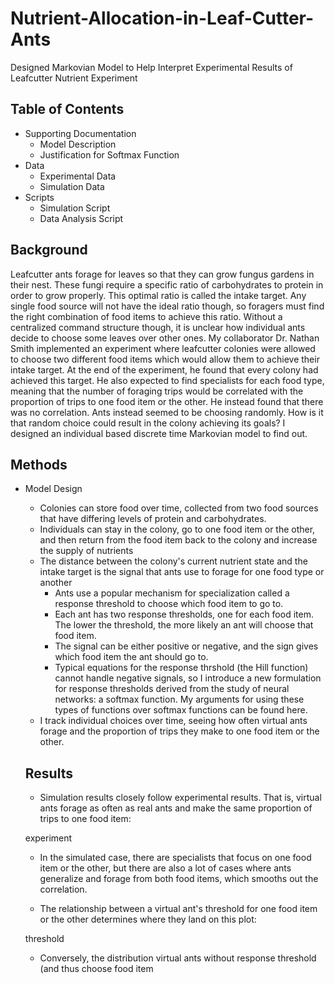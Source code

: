 # Nutrient-Allocation-in-Leaf-Cutter-Ants
Designed Markovian Model to Help Interpret Experimental Results of Leafcutter Nutrient Experiment

## Table of Contents

* Supporting Documentation
  - Model Description
  - Justification for Softmax Function
* Data
  - Experimental Data
  - Simulation Data
* Scripts 
  - Simulation Script
  - Data Analysis Script

## Background

Leafcutter ants forage for leaves so that they can grow fungus gardens in their nest. These fungi require a specific ratio of carbohydrates to protein in order to grow properly. This optimal ratio is called the intake target. Any single food source will not have the ideal ratio though, so foragers must find the right combination of food items to achieve this ratio. Without a centralized command structure though, it is unclear how individual ants decide to choose some leaves over other ones. My collaborator Dr. Nathan Smith implemented an experiment where leafcutter colonies were allowed to choose two different food items which would allow them to achieve their intake target. At the end of the experiment, he found that every colony had achieved this target. He also expected to find specialists for each food type, meaning that the number of foraging trips would be correlated with the proportion of trips to one food item or the other. He instead found that there was no correlation. Ants instead seemed to be choosing randomly. How is it that random choice could result in the colony achieving its goals? I designed an individual based discrete time Markovian model to find out. 

## Methods

* Model Design
  - Colonies can store food over time, collected from two food sources that have differing levels of protein and carbohydrates. 
  - Individuals can stay in the colony, go to one food item or the other, and then return from the food item back to the colony and increase the supply of nutrients
  - The distance between the colony's current nutrient state and the intake target is the signal that ants use to forage for one food type or another
    * Ants use a popular mechanism for specialization called a response threshold to choose which food item to go to. 
    * Each ant has two response thresholds, one for each food item. The lower the threshold, the more likely an ant will choose that food item. 
    * The signal can be either positive or negative, and the sign gives which food item the ant should go to. 
    * Typical equations for the response thrshold (the Hill function) cannot handle negative signals, so I introduce a new formulation for response thresholds derived from the study of neural networks: a softmax function. My arguments for using these types of functions over softmax functions can be found here. 
  - I track individual choices over time, seeing how often virtual ants forage and the proportion of trips they make to one food item or the other. 
  
  ## Results 
  
  * Simulation results closely follow experimental results. That is, virtual ants forage as often as real ants and make the same proportion of trips to one food item:
  
  experiment
  
  * In the simulated case, there are specialists that focus on one food item or the other, but there are also a lot of cases where ants generalize and forage from both food items, which smooths out the correlation. 
  
  * The relationship between a virtual ant's threshold for one food item or the other determines where they land on this plot: 
  
  threshold
  
  * Conversely, the distribution virtual ants without response threshold (and thus choose food item
